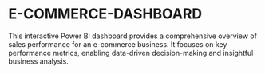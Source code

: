 # E-COMMERCE-DASHBOARD
This interactive Power BI dashboard provides a comprehensive overview of sales performance for an e-commerce business. It focuses on key performance metrics, enabling data-driven decision-making and insightful business analysis.
